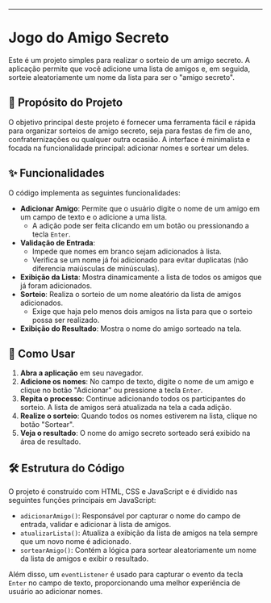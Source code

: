 ---

# Jogo do Amigo Secreto

Este é um projeto simples para realizar o sorteio de um amigo secreto. A aplicação permite que você adicione uma lista de amigos e, em seguida, sorteie aleatoriamente um nome da lista para ser o "amigo secreto".

## 🎯 Propósito do Projeto

O objetivo principal deste projeto é fornecer uma ferramenta fácil e rápida para organizar sorteios de amigo secreto, seja para festas de fim de ano, confraternizações ou qualquer outra ocasião. A interface é minimalista e focada na funcionalidade principal: adicionar nomes e sortear um deles.

## ✨ Funcionalidades

O código implementa as seguintes funcionalidades:

- **Adicionar Amigo**: Permite que o usuário digite o nome de um amigo em um campo de texto e o adicione a uma lista.
  - A adição pode ser feita clicando em um botão ou pressionando a tecla `Enter`.
- **Validação de Entrada**:
  - Impede que nomes em branco sejam adicionados à lista.
  - Verifica se um nome já foi adicionado para evitar duplicatas (não diferencia maiúsculas de minúsculas).
- **Exibição da Lista**: Mostra dinamicamente a lista de todos os amigos que já foram adicionados.
- **Sorteio**: Realiza o sorteio de um nome aleatório da lista de amigos adicionados.
  - Exige que haja pelo menos dois amigos na lista para que o sorteio possa ser realizado.
- **Exibição do Resultado**: Mostra o nome do amigo sorteado na tela.

## 🚀 Como Usar

1.  **Abra a aplicação** em seu navegador.
2.  **Adicione os nomes**: No campo de texto, digite o nome de um amigo e clique no botão "Adicionar" ou pressione a tecla `Enter`.
3.  **Repita o processo**: Continue adicionando todos os participantes do sorteio. A lista de amigos será atualizada na tela a cada adição.
4.  **Realize o sorteio**: Quando todos os nomes estiverem na lista, clique no botão "Sortear".
5.  **Veja o resultado**: O nome do amigo secreto sorteado será exibido na área de resultado.

## 🛠️ Estrutura do Código

O projeto é construído com HTML, CSS e JavaScript e é dividido nas seguintes funções principais em JavaScript:

- `adicionarAmigo()`: Responsável por capturar o nome do campo de entrada, validar e adicionar à lista de amigos.
- `atualizarLista()`: Atualiza a exibição da lista de amigos na tela sempre que um novo nome é adicionado.
- `sortearAmigo()`: Contém a lógica para sortear aleatoriamente um nome da lista de amigos e exibir o resultado.

Além disso, um `eventListener` é usado para capturar o evento da tecla `Enter` no campo de texto, proporcionando uma melhor experiência de usuário ao adicionar nomes.


